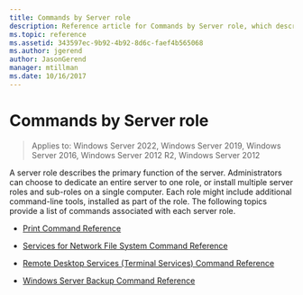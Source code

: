 ```yaml
---
title: Commands by Server role
description: Reference article for Commands by Server role, which describes the primary function of the server.
ms.topic: reference
ms.assetid: 343597ec-9b92-4b92-8d6c-faef4b565068
ms.author: jgerend
author: JasonGerend
manager: mtillman
ms.date: 10/16/2017
---
```

# Commands by Server role

>Applies to: Windows Server 2022, Windows Server 2019, Windows Server 2016, Windows Server 2012 R2, Windows Server 2012

A server role describes the primary function of the server. Administrators can choose to dedicate an entire server to one role, or install multiple server roles and sub-roles on a single computer. Each role might include additional command-line tools, installed as part of the role. The following topics provide a list of commands associated with each server role.

- [Print Command Reference](print-command-reference.md)

- [Services for Network File System Command Reference](services-for-network-file-system-command-reference.md)

- [Remote Desktop Services (Terminal Services) Command Reference](remote-desktop-services-terminal-services-command-reference.md)

- [Windows Server Backup Command Reference](windows-server-backup-command-reference.md)

